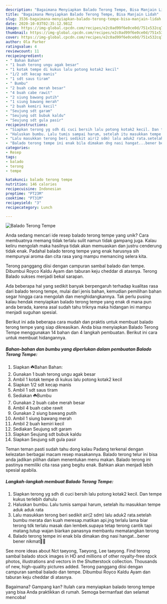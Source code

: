 ```yaml
---
description: "Bagaimana Menyiapkan Balado Terong Tempe, Bisa Manjain Lidah"
title: "Bagaimana Menyiapkan Balado Terong Tempe, Bisa Manjain Lidah"
slug: 3536-bagaimana-menyiapkan-balado-terong-tempe-bisa-manjain-lidah
date: 2020-10-03T02:35:12.981Z
image: https://img-global.cpcdn.com/recipes/e2c0ad99f6e0ce0d/751x532cq70/balado-terong-tempe-foto-resep-utama.jpg
thumbnail: https://img-global.cpcdn.com/recipes/e2c0ad99f6e0ce0d/751x532cq70/balado-terong-tempe-foto-resep-utama.jpg
cover: https://img-global.cpcdn.com/recipes/e2c0ad99f6e0ce0d/751x532cq70/balado-terong-tempe-foto-resep-utama.jpg
author: Ola Parker
ratingvalue: 4
reviewcount: 11
recipeingredient:
- " Bahan Bahan"
- "1 buah terong ungu agak besar"
- "1 kotak tempe di kukus lalu potong kotak2 kecil"
- "1/2 sdt kecap manis"
- "1 sdt saus tiram"
- " Bumbu"
- "2 buah cabe merah besar"
- "4 buah cabe rawit"
- "2 siung bawang putih"
- "1 siung bawang merah"
- "2 buah kemiri kecil"
- "Seujung sdt garam"
- "Seujung sdt bubuk kaldu"
- "Seujung sdt gula pasir"
recipeinstructions:
- "Siapkan terong yg sdh di cuci bersih lalu potong kotak2 kecil. Dan tempe kukus terlebih dahulu"
- "Haluskan bumbu. Lalu tumis sampai harum, setelah itu masukkan tempe aduk aduk rata"
- "Lalu masukkan terong beri sedikit air(2 sdm) lalu aduk2 rata.setelah bumbu merata dan kuah meresap.matikan api.jng terlalu lama biar terong tdk terlalu masak dan lembek.supaya tetap terong cantik tapi matang.tutup wajan biarkan panasnya membantu mematangkan terong"
- "Balado terong tempe ini enak bila dimakan dng nasi hangat...bener bener nikmat💞😍"
categories:
- Resep
tags:
- balado
- terong
- tempe

katakunci: balado terong tempe 
nutrition: 146 calories
recipecuisine: Indonesian
preptime: "PT23M"
cooktime: "PT31M"
recipeyield: "3"
recipecategory: Lunch

---
```



![Balado Terong Tempe](https://img-global.cpcdn.com/recipes/e2c0ad99f6e0ce0d/751x532cq70/balado-terong-tempe-foto-resep-utama.jpg)

Anda sedang mencari ide resep balado terong tempe yang unik? Cara membuatnya memang tidak terlalu sulit namun tidak gampang juga. Kalau keliru mengolah maka hasilnya tidak akan memuaskan dan justru cenderung tidak enak. Padahal balado terong tempe yang enak harusnya sih mempunyai aroma dan cita rasa yang mampu memancing selera kita.

Terong panggang diisi dengan campuran sambal balado dan tempe. Dibumbui Royco Kaldu Ayam dan taburan keju cheddar di atasnya. Terong Balado sukses menjadi bekal sarapan.

Ada beberapa hal yang sedikit banyak berpengaruh terhadap kualitas rasa dari balado terong tempe, mulai dari jenis bahan, kemudian pemilihan bahan segar hingga cara mengolah dan menghidangkannya. Tak perlu pusing kalau hendak menyiapkan balado terong tempe yang enak di mana pun anda berada, karena asal sudah tahu triknya maka hidangan ini mampu menjadi suguhan spesial.


Berikut ini ada beberapa cara mudah dan praktis untuk membuat balado terong tempe yang siap dikreasikan. Anda bisa menyiapkan Balado Terong Tempe menggunakan 14 bahan dan 4 langkah pembuatan. Berikut ini cara untuk membuat hidangannya.

<!--inarticleads1-->

##### Bahan-bahan dan bumbu yang diperlukan dalam pembuatan Balado Terong Tempe:

1. Siapkan  ☘️Bahan Bahan:
1. Gunakan 1 buah terong ungu agak besar
1. Ambil 1 kotak tempe di kukus lalu potong kotak2 kecil
1. Siapkan 1/2 sdt kecap manis
1. Ambil 1 sdt saus tiram
1. Sediakan  ☘️Bumbu
1. Gunakan 2 buah cabe merah besar
1. Ambil 4 buah cabe rawit
1. Gunakan 2 siung bawang putih
1. Ambil 1 siung bawang merah
1. Ambil 2 buah kemiri kecil
1. Sediakan Seujung sdt garam
1. Siapkan Seujung sdt bubuk kaldu
1. Siapkan Seujung sdt gula pasir


Teman teman pasti sudah tahu dong kalau Padang terkenal dengan kelezatan berbagai macam resep masakannya. Balado terong telur ini bisa anda jadikan pilihan dalam menentukan menu makan. Balado terong ini pastinya memiliki cita rasa yang begitu enak. Bahkan akan menjadi lebih spesial apabila. 

<!--inarticleads2-->

##### Langkah-langkah membuat Balado Terong Tempe:

1. Siapkan terong yg sdh di cuci bersih lalu potong kotak2 kecil. Dan tempe kukus terlebih dahulu
1. Haluskan bumbu. Lalu tumis sampai harum, setelah itu masukkan tempe aduk aduk rata
1. Lalu masukkan terong beri sedikit air(2 sdm) lalu aduk2 rata.setelah bumbu merata dan kuah meresap.matikan api.jng terlalu lama biar terong tdk terlalu masak dan lembek.supaya tetap terong cantik tapi matang.tutup wajan biarkan panasnya membantu mematangkan terong
1. Balado terong tempe ini enak bila dimakan dng nasi hangat...bener bener nikmat💞😍


See more ideas about Nct taeyong, Taeyong, Lee taeyong. Find terong sambal balado stock images in HD and millions of other royalty-free stock photos, illustrations and vectors in the Shutterstock collection. Thousands of new, high-quality pictures added. Terong panggang diisi dengan campuran sambal balado dan tempe. Dibumbui Royco Kaldu Ayam dan taburan keju cheddar di atasnya. 

Bagaimana? Gampang kan? Itulah cara menyiapkan balado terong tempe yang bisa Anda praktikkan di rumah. Semoga bermanfaat dan selamat mencoba!
